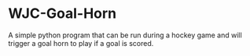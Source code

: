 # WJC-Goal-Horn
A simple python program that can be run during a hockey game and will trigger a goal horn to play if a goal is scored.
